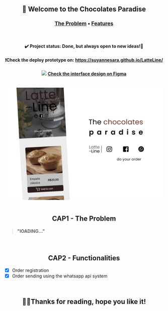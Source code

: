 <h2 align="center">🍫 Welcome to the Chocolates Paradise</h2>
<h3 align="center" >
  <a href="#the-problem">The Problem</a>  •   <a href="#features">Features</a>
</h4> 
<br>
<h4 align="center">
 ✔️ Project status: Done, but always open to new ideas!🎇
</h4> 
<h4 align="center">
  ❗Check the deploy prototype on: <a href="https://suyannesara.github.io/LatteLine/">https://suyannesara.github.io/LatteLine/</a>
</h4>
<h4 align="center">
 <img width="10px" src="https://upload.wikimedia.org/wikipedia/commons/3/33/Figma-logo.svg"> <a href="https://www.figma.com/file/Hvg9tB5xqBGg0CRq0V5NTT/Untitled?node-id=13%3A46">Check the interface design on Figma</a>
</h4><br>
<img align="center" src="images/Cover.png"> <br> <br>


<h2 align="center" id="the-problem">CAP1 - The Problem</h2>

> <h4>"lOADING..."</h4> 
<br>

<h2 align="center" id="features">CAP2 - Functionalities</h2>

- [x] Order registration
- [x] Order sending using the whatsapp api system

<br>
<h2 align="center">👩🏻Thanks for reading, hope you like it!</h2> <br>



